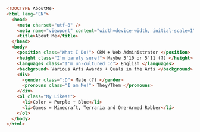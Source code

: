```html
<!DOCTYPE AboutMe>
<html lang="EN">
  <head>
    <meta charset="utf-8" />
    <meta name="viewport" content="width=device-width, initial-scale=1" />
    <title>About Me</title>
  </head>
  <body>
    <position class="What I Do!"> CRM + Web Administrator </position>
    <height class="I'm barely sure!"> Maybe 5'10 or 5'11 (?) </height>
    <languages class="I'm un-cultured :c"> English </languages>
    <background> Various Arts Awards + Quals in the Arts </background>
    <div>
      <gender class=":D"> Male (?) </gender>
      <pronouns class="I am Me!"> They/Them </pronouns>
    </div>
    <ol class="My Likes!">
      <li>Color = Purple + Blue</li>
      <li>Games = Minecraft, Terraria and One-Armed Robber</li>
    </ol>
  </body>
</html>
```

<!--
**CypherO2/CypherO2** is a ✨ _special_ ✨ repository because its `README.md` (this file) appears on your GitHub profile.

Here are some ideas to get you started:

- 🔭 I’m currently working on ...
- 🌱 I’m currently learning ...
- 👯 I’m looking to collaborate on ...
- 🤔 I’m looking for help with ...
- 💬 Ask me about ...
- 📫 How to reach me: ...
- 😄 Pronouns: ...
- ⚡ Fun fact: ...
-->
